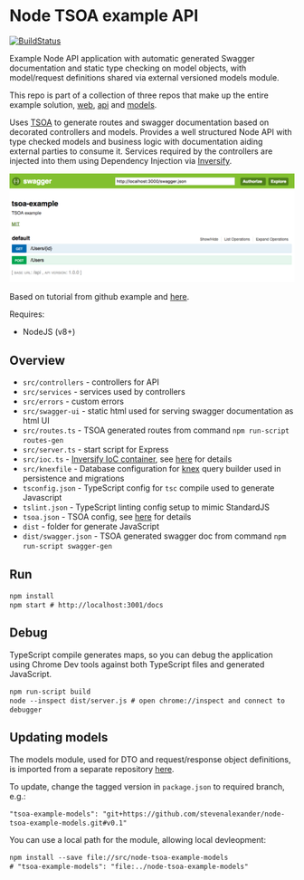 # Node TSOA example API

[![BuildStatus](https://travis-ci.org/stevenalexander/node-tsoa-example-api.svg?branch=master)](https://travis-ci.org/stevenalexander/node-tsoa-example-api?branch=master)

Example Node API application with automatic generated Swagger documentation and static type checking on model objects, with model/request definitions shared via external versioned models module.

This repo is part of a collection of three repos that make up the entire example solution, [web](https://github.com/stevenalexander/node-tsoa-example-web), [api](https://github.com/stevenalexander/node-tsoa-example-api) and [models](https://github.com/stevenalexander/node-tsoa-example-models).

Uses [TSOA](https://github.com/lukeautry/tsoa) to generate routes and swagger documentation based on decorated controllers and models. Provides a well structured Node API with type checked models and business logic with documentation aiding external parties to consume it. Services required by the controllers are injected into them using Dependency Injection via [Inversify](https://www.npmjs.com/package/inversify).

![swagger](https://raw.githubusercontent.com/stevenalexander/node-tsoa-example/master/images/swagger.png "swagger doc")

Based on tutorial from github example and [here](https://medium.com/willsonic/swagger-nodejs-typescript-tsoa-15a3f10fabaf).

Requires:
* NodeJS (v8+)

## Overview

* `src/controllers` - controllers for API
* `src/services` - services used by controllers
* `src/errors` - custom errors
* `src/swagger-ui` - static html used for serving swagger documentation as html UI
* `src/routes.ts` - TSOA generated routes from command `npm run-script routes-gen`
* `src/server.ts` - start script for Express
* `src/ioc.ts` - [Inversify IoC container](https://www.npmjs.com/package/inversify), see [here](https://github.com/lukeautry/tsoa#dependency-injection--ioc) for details
* `src/knexfile` - Database configuration for [knex](http://knexjs.org/) query builder used in persistence and migrations
* `tsconfig.json` - TypeScript config for `tsc` compile used to generate Javascript
* `tslint.json` - TypeScript linting config setup to mimic StandardJS
* `tsoa.json` - TSOA config, see [here](https://github.com/lukeautry/tsoa) for details
* `dist` - folder for generate JavaScript
* `dist/swagger.json` - TSOA generated swagger doc from command `npm run-script swagger-gen`

## Run

```
npm install
npm start # http://localhost:3001/docs
```

## Debug

TypeScript compile generates maps, so you can debug the application using Chrome Dev tools against both TypeScript files and generated JavaScript.

```
npm run-script build
node --inspect dist/server.js # open chrome://inspect and connect to debugger
```

## Updating models

The models module, used for DTO and request/response object definitions, is imported from a separate repository [here](https://github.com/stevenalexander/node-tsoa-example-models).

To update, change the tagged version in `package.json` to required branch, e.g.:

```
"tsoa-example-models": "git+https://github.com/stevenalexander/node-tsoa-example-models.git#v0.1"
```

You can use a local path for the module, allowing local devleopment:

```
npm install --save file://src/node-tsoa-example-models
# "tsoa-example-models": "file:../node-tsoa-example-models"
```
